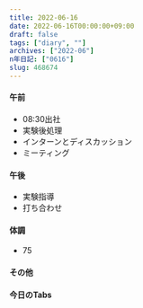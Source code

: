 ```yaml
---
title: 2022-06-16
date: 2022-06-16T00:00:00+09:00
draft: false
tags: ["diary", ""]
archives: ["2022-06"]
n年日記: ["0616"]
slug: 468674
---
```

#### 午前
- 08:30出社
- 実験後処理
- インターンとディスカッション
- ミーティング
#### 午後
- 実験指導
- 打ち合わせ
#### 体調
- 75
#### その他
#### 今日のTabs